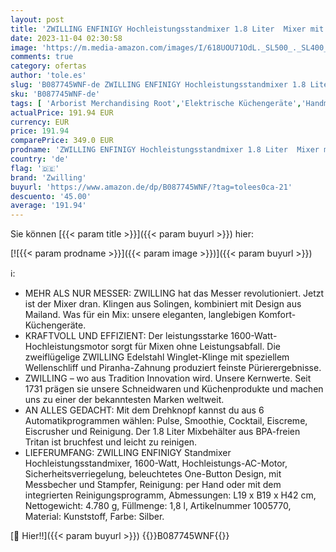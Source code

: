 ```yaml
---
layout: post
title: 'ZWILLING ENFINIGY Hochleistungsstandmixer 1.8 Liter  Mixer mit Edelstahl-Winglet-Klinge & 1600-Watt-Hochleistungsmotor  Silber'
date: 2023-11-04 02:30:58
image: 'https://m.media-amazon.com/images/I/618UOU71OdL._SL500_._SL400_.jpg'
comments: true
category: ofertas
author: 'tole.es'
slug: 'B087745WNF-de ZWILLING ENFINIGY Hochleistungsstandmixer 1.8 Liter Mixer...'
sku: 'B087745WNF-de'
tags: [ 'Arborist Merchandising Root','Elektrische Küchengeräte','Handmixer & Rührgeräte','Knet- & rührmaschinen','Küche, Haushalt & Wohnen','Küchenmaschinen, Rührgeräte & Mixer','zwilling','🇩🇪', ]
actualPrice: 191.94 EUR
currency: EUR
price: 191.94
comparePrice: 349.0 EUR
prodname: 'ZWILLING ENFINIGY Hochleistungsstandmixer 1.8 Liter  Mixer mit Edelstahl-Winglet-Klinge & 1600-Watt-Hochleistungsmotor  Silber'
country: 'de'
flag: '🇩🇪'
brand: 'Zwilling'
buyurl: 'https://www.amazon.de/dp/B087745WNF/?tag=tolees0ca-21'
descuento: '45.00'
average: '191.94'
---
```


Sie können [{{< param title >}}]({{< param buyurl >}}) hier:

[![{{< param prodname >}}]({{< param image >}})]({{< param buyurl >}})

ℹ️:

- MEHR ALS NUR MESSER: ZWILLING hat das Messer revolutioniert. Jetzt ist der Mixer dran. Klingen aus Solingen, kombiniert mit Design aus Mailand. Was für ein Mix: unsere eleganten, langlebigen Komfort-Küchengeräte.
- KRAFTVOLL UND EFFIZIENT: Der leistungsstarke 1600-Watt-Hochleistungsmotor sorgt für Mixen ohne Leistungsabfall. Die zweiflügelige ZWILLING Edelstahl Winglet-Klinge mit speziellem Wellenschliff und Piranha-Zahnung produziert feinste Pürierergebnisse.
- ZWILLING – wo aus Tradition Innovation wird. Unsere Kernwerte. Seit 1731 prägen sie unsere Schneidwaren und Küchenprodukte und machen uns zu einer der bekanntesten Marken weltweit.
- AN ALLES GEDACHT: Mit dem Drehknopf kannst du aus 6 Automatikprogrammen wählen: Pulse, Smoothie, Cocktail, Eiscreme, Eiscrusher und Reinigung. Der 1.8 Liter Mixbehälter aus BPA-freien Tritan ist bruchfest und leicht zu reinigen.
- LIEFERUMFANG: ZWILLING ENFINIGY Standmixer Hochleistungsstandmixer, 1600-Watt, Hochleistungs-AC-Motor, Sicherheitsverriegelung, beleuchtetes One-Button Design, mit Messbecher und Stampfer, Reinigung: per Hand oder mit dem integrierten Reinigungsprogramm, Abmessungen: L19 x B19 x H42 cm, Nettogewicht: 4.780 g, Füllmenge: 1,8 l, Artikelnummer 1005770, Material: Kunststoff, Farbe: Silber.

[🛒 Hier!!]({{< param buyurl >}})
{{<world>}}B087745WNF{{</world>}}
